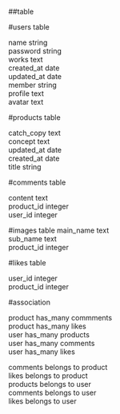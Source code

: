 ##table

#users table

name                string  
password            string  
works               text  
created_at          date  
updated_at          date  
member              string  
profile             text  
avatar              text  

#products table

catch_copy          text  
concept             text  
updated_at          date  
created_at          date  
title               string  

#comments table

content             text  
product_id          integer  
user_id             integer  

#images table
main_name           text  
sub_name            text  
product_id          integer  


#likes table

user_id             integer  
product_id          integer  

#association

product has_many commments  
product has_many likes  
user has_many products  
user has_many comments  
user has_many likes  

comments belongs to product  
likes belongs to product  
products belongs to user  
comments belongs to user  
likes belongs to user  